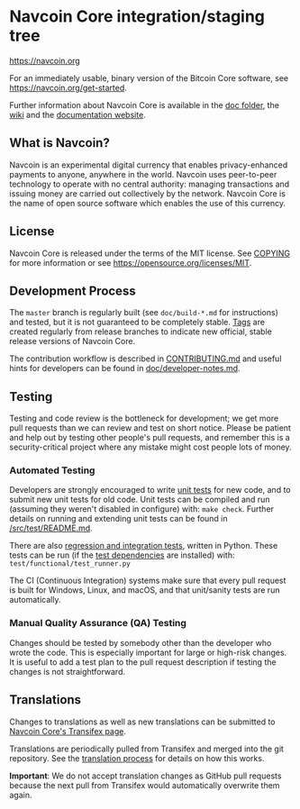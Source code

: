 Navcoin Core integration/staging tree
=====================================

https://navcoin.org

For an immediately usable, binary version of the Bitcoin Core software, see
https://navcoin.org/get-started.

Further information about Navcoin Core is available in the [doc folder](/doc), the [wiki](https://github.com/navcoin/navcoin/wiki) and the [documentation website](https://doc.nav.community).

What is Navcoin?
----------------

Navcoin is an experimental digital currency that enables privacy-enhanced payments to
anyone, anywhere in the world. Navcoin uses peer-to-peer technology to operate
with no central authority: managing transactions and issuing money are carried
out collectively by the network. Navcoin Core is the name of open source
software which enables the use of this currency.

License
-------

Navcoin Core is released under the terms of the MIT license. See [COPYING](COPYING) for more
information or see https://opensource.org/licenses/MIT.

Development Process
-------------------

The `master` branch is regularly built (see `doc/build-*.md` for instructions) and tested, but it is not guaranteed to be
completely stable. [Tags](https://github.com/navocin/navcoin/tags) are created
regularly from release branches to indicate new official, stable release versions of Navcoin Core.

The contribution workflow is described in [CONTRIBUTING.md](CONTRIBUTING.md)
and useful hints for developers can be found in [doc/developer-notes.md](doc/developer-notes.md).

Testing
-------

Testing and code review is the bottleneck for development; we get more pull
requests than we can review and test on short notice. Please be patient and help out by testing
other people's pull requests, and remember this is a security-critical project where any mistake might cost people
lots of money.

### Automated Testing

Developers are strongly encouraged to write [unit tests](src/test/README.md) for new code, and to
submit new unit tests for old code. Unit tests can be compiled and run
(assuming they weren't disabled in configure) with: `make check`. Further details on running
and extending unit tests can be found in [/src/test/README.md](/src/test/README.md).

There are also [regression and integration tests](/test), written
in Python.
These tests can be run (if the [test dependencies](/test) are installed) with: `test/functional/test_runner.py`

The CI (Continuous Integration) systems make sure that every pull request is built for Windows, Linux, and macOS,
and that unit/sanity tests are run automatically.

### Manual Quality Assurance (QA) Testing

Changes should be tested by somebody other than the developer who wrote the
code. This is especially important for large or high-risk changes. It is useful
to add a test plan to the pull request description if testing the changes is
not straightforward.

Translations
------------

Changes to translations as well as new translations can be submitted to
[Navcoin Core's Transifex page](https://www.transifex.com/navcoin/navcoin/).

Translations are periodically pulled from Transifex and merged into the git repository. See the
[translation process](doc/translation_process.md) for details on how this works.

**Important**: We do not accept translation changes as GitHub pull requests because the next
pull from Transifex would automatically overwrite them again.
